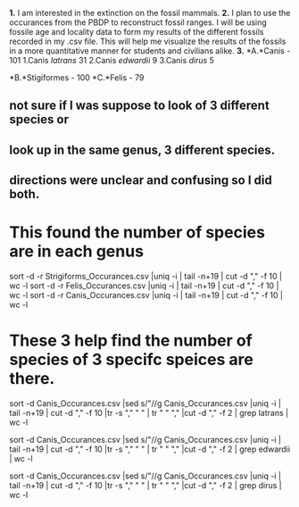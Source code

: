**1.** I am interested in the extinction on the fossil mammals.
**2.** I plan to use the occurances from the PBDP to reconstruct fossil ranges. I will be using fossile age and locality data to form my results of the different fossils recorded in my .csv file.
This will help me visualize the results of the fossils in a more quantitative manner for students and civilians alike. 
**3.**
*A.*Canis - 101 
1.Canis *latrans* 31 
2.Canis *edwardii* 9
3.Canis *dirus* 5

*B.*Stigiformes - 100 
*C.*Felis - 79
 
## not sure if I was suppose to look of 3 different species or 
## look up in the same genus, 3 different species.
## directions were unclear and confusing so I did both. 


# This found the number of species are in each genus 
sort -d -r Strigiforms_Occurances.csv |uniq -i | tail -n+19 | cut -d "," -f 10 | wc -l
sort -d -r Felis_Occurances.csv |uniq -i | tail -n+19 | cut -d "," -f 10 | wc -l
sort -d -r Canis_Occurances.csv |uniq -i | tail -n+19 | cut -d "," -f 10 | wc -l


# These 3 help find the number of species of 3 specifc speices are there. 
sort -d Canis_Occurances.csv |sed s/\"//g Canis_Occurances.csv |uniq -i | tail -n+19 | cut -d "," -f 10 |tr -s "," " " | tr " " "," |cut -d "," -f 2 | grep latrans | wc -l

sort -d Canis_Occurances.csv |sed s/\"//g Canis_Occurances.csv |uniq -i | tail -n+19 | cut -d "," -f 10 |tr -s "," " " | tr " " "," |cut -d "," -f 2 | grep edwardii | wc -l

sort -d Canis_Occurances.csv |sed s/\"//g Canis_Occurances.csv |uniq -i | tail -n+19 | cut -d "," -f 10 |tr -s "," " " | tr " " "," |cut -d "," -f 2 | grep dirus | wc -l
